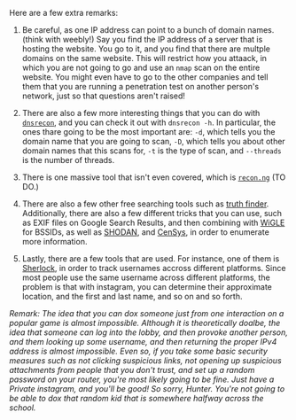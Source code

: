 Here are a few extra remarks:

1. Be careful, as one IP address can point to a bunch of domain names. (think with weebly!) Say you find the IP address of a server that is hosting the website. You go to it, and you find that there are multple domains on the same website. This will restrict how you attaack, in which you are not going to go and use an `nmap` scan on the entire website. You might even have to go to the other companies and tell them that you are running a penetration test on another person's network, just so that questions aren't raised!

2. There are also a few more interesting things that you can do with [`dnsrecon`](https://www.kali.org/tools/dnsrecon/), and you can check it out with `dnsrecon -h`. In particular, the ones thare going to be the most important are: `-d`, which tells you the domain name that you are going to scan, `-D`, which tells you about other domain names that this scans for, `-t` is the type of scan, and `--threads` is the number of threads.

3. There is one massive tool that isn't even covered, which is [`recon.ng`](https://www.kali.org/tools/recon-ng/) (TO DO.)

4. There are also a few other free searching tools such as [truth finder](https://www.truthfinder.com/). Additionally, there are also a few different tricks that you can use, such as EXIF files on Google Search Results, and then combining with [WiGLE](https://wigle.net/) for BSSIDs, as well as [SHODAN](https://www.shodan.io), and [CenSys](https://search.censys.io/), in order to enumerate more information.

5. Lastly, there are a few tools that are used. For instance, one of them is [Sherlock](https://www.kali.org/tools/sherlock/), in order to track usernames accross different platforms. Since most people use the same username across different platforms, the problem is that with instagram, you can determine their approximate location, and the first and last name, and so on and so forth.

*Remark: The idea that you can dox someone just from one interaction on a popular game is almost impossible. Although it is theoretically doalbe, the idea that someone can log into the lobby, and then provoke another person, and them looking up some username, and then returning the proper IPv4 address is almost impossible. Even so, if you take some basic security measures such as not clicking suspicious links, not opening up suspicious attachments from people that you don't trust, and set up a random password on your router, you're most likely going to be fine. Just have a Private instagram, and you'll be good! So sorry, Hunter. You're not going to be able to dox that random kid that is somewhere halfway across the school.*
